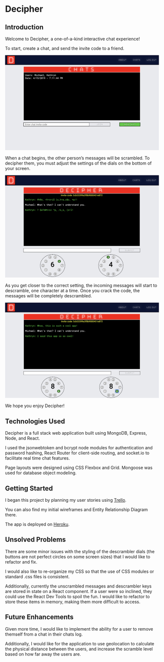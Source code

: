 
# Decipher
## Introduction
Welcome to Decipher, a one-of-a-kind interactive chat experience!

To start, create a chat, and send the invite code to a friend. 

![Chats Page](./src/imgs/chats_page.png)

When a chat begins, the other person’s messages will be scrambled. To decipher them, you must adjust the settings of the dials on the bottom of your screen.

![Chat Page](./src/imgs/screenshot_1.png)

As you get closer to the correct setting, the incoming messages will start to descramble, one character at a time. Once you crack the code, the messages will be completely descrambled.

![Decoded](./src/imgs/decoded.png)

We hope you enjoy Decipher!

## Technologies Used

Decipher is a full stack web application built using MongoDB, Express, Node, and React.

I used the jsonwebtoken and bcrypt node modules for authentication and password hashing, React Router for client-side routing, and socket.io to facilitate real time chat features.

Page layouts were designed using CSS Flexbox and Grid. Mongoose was used for database object modeling.

## Getting Started

I began this project by planning my user stories using [Trello](https://trello.com/b/DO6qWiOr/decipher).

You can also find my initial wireframes and Entity Relationship Diagram there.

The app is deployed on [Heroku](https://decipher-md.herokuapp.com/).

## Unsolved Problems

There are some minor issues with the styling of the descrambler dials (the buttons are not perfect circles on some screen sizes) that I would like to refactor and fix.

I would also like to re-organize my CSS so that the use of CSS modules or standard .css files is consistent.

Additionally, currently the unscrambled messages and descrambler keys are stored in state on a React component. If a user were so inclined, they could use the React Dev Tools to spoil the fun. I would like to refactor to store these items in memory, making them more difficult to access.

## Future Enhancements

Given more time, I would like to implement the ability for a user to remove themself from a chat in their chats log.

Additionally, I would like for the application to use geolocation to calculate the physical distance between the users, and increase the scramble level based on how far away the users are.